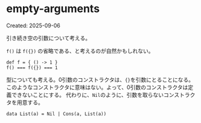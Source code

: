 # empty-arguments

Created: 2025-09-06

引き続き空の引数について考える。

`f()` は `f({})` の省略である、と考えるのが自然かもしれない。

```malgo
def f = { () -> 1 }
f() === f({}) === 1
```

型についても考える。0引数のコンストラクタは、`{}`を引数にとることになる。
このようなコンストラクタに意味はない。よって、0引数のコンストラクタは定義できないことにする。
代わりに、`Nil`のように、引数を取らないコンストラクタを用意する。

```malgo
data List(a) = Nil | Cons(a, List(a))
```